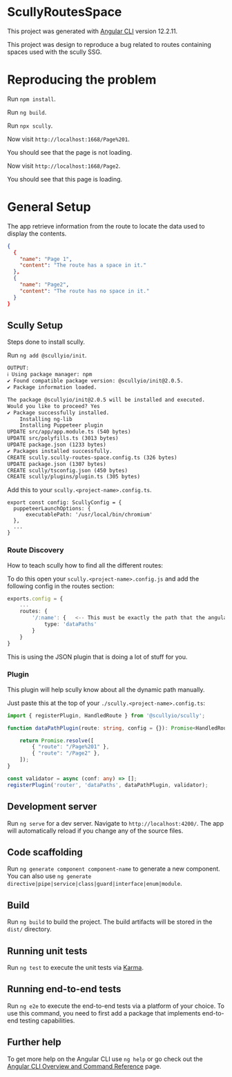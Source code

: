 # ScullyRoutesSpace

This project was generated with [Angular CLI](https://github.com/angular/angular-cli) version 12.2.11.

This project was design to reproduce a bug related to routes containing spaces
used with the scully SSG.

# Reproducing the problem

Run `npm install`.

Run `ng build`.

Run `npx scully`.

Now visit `http://localhost:1668/Page%201`.

You should see that the page is not loading.

Now visit `http://localhost:1668/Page2`.

You should see that this page is loading.

# General Setup

The app retrieve information from the route to locate the data used to display
the contents.

```json
{
  {
    "name": "Page 1",
    "content": "The route has a space in it."
  },
  {
    "name": "Page2",
    "content": "The route has no space in it."
  }
}
```


## Scully Setup
Steps done to install scully.

Run `ng add @scullyio/init`.
```txt
OUTPUT:
ℹ Using package manager: npm
✔ Found compatible package version: @scullyio/init@2.0.5.
✔ Package information loaded.

The package @scullyio/init@2.0.5 will be installed and executed.
Would you like to proceed? Yes
✔ Package successfully installed.
    Installing ng-lib
    Installing Puppeteer plugin
UPDATE src/app/app.module.ts (540 bytes)
UPDATE src/polyfills.ts (3013 bytes)
UPDATE package.json (1233 bytes)
✔ Packages installed successfully.
CREATE scully.scully-routes-space.config.ts (326 bytes)
UPDATE package.json (1307 bytes)
CREATE scully/tsconfig.json (450 bytes)
CREATE scully/plugins/plugin.ts (305 bytes)
```

Add this to your `scully.<project-name>.config.ts`.
```
export const config: ScullyConfig = {
  puppeteerLaunchOptions: {
      executablePath: '/usr/local/bin/chromium'
  },
  ...
}
```

### Route Discovery

How to teach scully how to find all the different routes:

To do this open your `scully.<project-name>.config.js` and add the following config in the routes section:

```ts
exports.config = {
    ...
    routes: {
        '/:name': {   <-- This must be exactly the path that the angular router uses.
            type: 'dataPaths'
        }
    }
}
```

This is using the JSON plugin that is doing a lot of stuff for you.

### Plugin

This plugin will help scully know about all the dynamic path manually.

Just paste this at the top of your `./scully.<project-name>.config.ts`:

```ts
import { registerPlugin, HandledRoute } from '@scullyio/scully';

function dataPathPlugin(route: string, config = {}): Promise<HandledRoute[]> {

    return Promise.resolve([
        { "route": "/Page%201" },
        { "route": "/Page2" },
    ]);
}

const validator = async (conf: any) => [];
registerPlugin('router', 'dataPaths', dataPathPlugin, validator);
```

## Development server

Run `ng serve` for a dev server. Navigate to `http://localhost:4200/`. The app will automatically reload if you change any of the source files.

## Code scaffolding

Run `ng generate component component-name` to generate a new component. You can also use `ng generate directive|pipe|service|class|guard|interface|enum|module`.

## Build

Run `ng build` to build the project. The build artifacts will be stored in the `dist/` directory.

## Running unit tests

Run `ng test` to execute the unit tests via [Karma](https://karma-runner.github.io).

## Running end-to-end tests

Run `ng e2e` to execute the end-to-end tests via a platform of your choice. To use this command, you need to first add a package that implements end-to-end testing capabilities.

## Further help

To get more help on the Angular CLI use `ng help` or go check out the [Angular CLI Overview and Command Reference](https://angular.io/cli) page.
